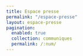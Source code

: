 ```yaml
---
title: Espace presse
permalink: "/espace-presse"
layout: espace-presse
pagination:
  enabled: true
  collection: communiques
  permalink: /:num/
---
```


